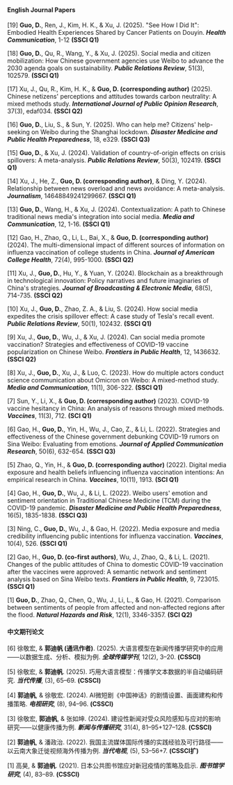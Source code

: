 #### English Journal Papers

[19] **Guo, D.**, Ren, J., Kim, H. K., & Xu, J. (2025). "See How I Did It": Embodied Health Experiences Shared by Cancer Patients on Douyin. ***Health Communication***, 1-12 **(SSCI Q1)**

[18] **Guo, D.**, Qu, R., Wang, Y., & Xu, J. (2025). Social media and citizen mobilization: How Chinese government agencies use Weibo to advance the 2030 agenda goals on sustainability. ***Public Relations Review***, 51(3), 102579. **(SSCI Q1)**

[17] Xu, J., Qu, R., Kim, H. K., & **Guo, D. (corresponding author)** (2025). Chinese netizens' perceptions and attitudes towards carbon neutrality: A mixed methods study. ***International Journal of Public Opinion Research***, 37(3), edaf034. **(SSCI Q2)**

[16] **Guo, D.**, Liu, S., & Sun, Y. (2025). Who can help me? Citizens' help-seeking on Weibo during the Shanghai lockdown. ***Disaster Medicine and Public Health Preparedness***, 18, e329. **(SSCI Q3)**

[15] **Guo, D.**, & Xu, J. (2024). Validation of country-of-origin effects on crisis spillovers: A meta-analysis. ***Public Relations Review***, 50(3), 102419. **(SSCI Q1)**

[14] Xu, J., He, Z., **Guo, D. (corresponding author)**, & Ding, Y. (2024). Relationship between news overload and news avoidance: A meta-analysis. ***Journalism***, 14648849241299667. **(SSCI Q1)**

[13] **Guo, D.**, Wang, H., & Xu, J. (2024). Contextualization: A path to Chinese traditional news media's integration into social media. ***Media and Communication***, 12, 1-16. **(SSCI Q1)**

[12] Gao, H., Zhao, Q., Li, L., Bai, X., & **Guo, D. (corresponding author)** (2024). The multi-dimensional impact of different sources of information on influenza vaccination of college students in China. ***Journal of American College Health***, 72(4), 995-1000. **(SSCI Q2)**

[11] Xu, J., **Guo, D.**, Hu, Y., & Yuan, Y. (2024). Blockchain as a breakthrough in technological innovation: Policy narratives and future imaginaries of China's strategies. ***Journal of Broadcasting & Electronic Media***, 68(5), 714-735. **(SSCI Q2)**

[10] Xu, J., **Guo, D.**, Zhao, Z. A., & Liu, S. (2024). How social media expedites the crisis spillover effect: A case study of Tesla's recall event. ***Public Relations Review***, 50(1), 102432. **(SSCI Q1)**

[9] Xu, J., **Guo, D.**, Wu, J., & Xu, J. (2024). Can social media promote vaccination? Strategies and effectiveness of COVID-19 vaccine popularization on Chinese Weibo. ***Frontiers in Public Health***, 12, 1436632. **(SSCI Q2)**

[8] Xu, J., **Guo, D.**, Xu, J., & Luo, C. (2023). How do multiple actors conduct science communication about Omicron on Weibo: A mixed-method study. ***Media and Communication***, 11(1), 306-322. **(SSCI Q1)**

[7] Sun, Y., Li, X., & **Guo, D. (corresponding author)** (2023). COVID-19 vaccine hesitancy in China: An analysis of reasons through mixed methods. ***Vaccines***, 11(3), 712. **(SCI Q1)**

[6] Gao, H., **Guo, D.**, Yin, H., Wu, J., Cao, Z., & Li, L. (2022). Strategies and effectiveness of the Chinese government debunking COVID-19 rumors on Sina Weibo: Evaluating from emotions. ***Journal of Applied Communication Research***, 50(6), 632-654. **(SSCI Q3)**

[5] Zhao, Q., Yin, H., & **Guo, D. (corresponding author)** (2022). Digital media exposure and health beliefs influencing influenza vaccination intentions: An empirical research in China. ***Vaccines***, 10(11), 1913. **(SCI Q1)**

[4] Gao, H., **Guo, D.**, Wu, J., & Li, L. (2022). Weibo users' emotion and sentiment orientation in Traditional Chinese Medicine (TCM) during the COVID-19 pandemic. ***Disaster Medicine and Public Health Preparedness***, 16(5), 1835-1838. **(SSCI Q3)**

[3] Ning, C., **Guo, D.**, Wu, J., & Gao, H. (2022). Media exposure and media credibility influencing public intentions for influenza vaccination. ***Vaccines***, 10(4), 526. **(SSCI Q1)**

[2] Gao, H., **Guo, D. (co-first authors)**, Wu, J., Zhao, Q., & Li, L. (2021). Changes of the public attitudes of China to domestic COVID-19 vaccination after the vaccines were approved: A semantic network and sentiment analysis based on Sina Weibo texts. ***Frontiers in Public Health***, 9, 723015. **(SSCI Q1)**

[1] **Guo, D.**, Zhao, Q., Chen, Q., Wu, J., Li, L., & Gao, H. (2021). Comparison between sentiments of people from affected and non-affected regions after the flood. ***Natural Hazards and Risk***, 12(1), 3346-3357. **(SCI Q2)**


#### 中文期刊论文

[6] 徐敬宏, & **郭迪帆 (通讯作者)**. (2025). 大语言模型在新闻传播学研究中的应用——以数据生成、分析、模拟为例. ***全球传媒学刊***, 12(2), 3–20. **(CSSCI)**

[5] 徐敬宏, & **郭迪帆**. (2025). 巧用大语言模型：传播学文本数据的半自动编码研究. ***当代传播***, (3), 65–69. **(CSSCI)**

[4] **郭迪帆**, & 徐敬宏. (2024). AI微短剧《中国神话》的剧情设置、画面建构和传播策略. ***电视研究***, (8), 94–96. **(CSSCI)**

[3] 徐敬宏, **郭迪帆**, & 张如坤. (2024). 建设性新闻对受众风险感知与应对的影响研究——以健康传播为例. ***新闻与传播研究***, 31(4), 81–95+127–128. **(CSSCI)**

[2] **郭迪帆**, & 潘政治. (2022). 我国主流媒体国际传播的实践经验及可行路径——以云南大象迁徙视频海外传播为例. ***当代电视***, (5), 53–56+7. **(CSSCI扩)**

[1] 高昊, & **郭迪帆**. (2021). 日本公共图书馆应对新冠疫情的策略及启示. ***图书馆学研究***, (4), 83–89. **(CSSCI)**
